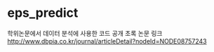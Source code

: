 # eps_predict
학위논문에서 데이터 분석에 사용한 코드 공개
초록 논문 링크 http://www.dbpia.co.kr/journal/articleDetail?nodeId=NODE08757243
